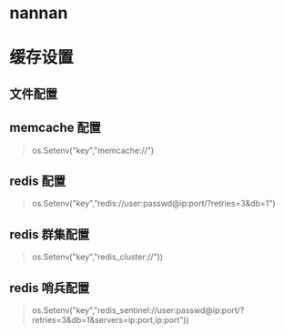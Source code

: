 # nannan

# 缓存设置
## 文件配置
> 
## memcache 配置
> os.Setenv("key","memcache://")
## redis 配置
> os.Setenv("key","redis://user:passwd@ip:port/?retries=3&db=1")
## redis 群集配置
> os.Setenv("key","redis_cluster://"))
## redis 哨兵配置
> os.Setenv("key","redis_sentinel://user:passwd@ip:port/?retries=3&db=1&servers=ip:port,ip:port"))